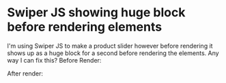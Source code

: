 
# Swiper JS showing huge block before rendering elements

I'm using Swiper JS to make a product slider however before rendering it shows up as a huge block for a second before rendering the elements. Any way I can fix this?
Before Render:

After render:


        